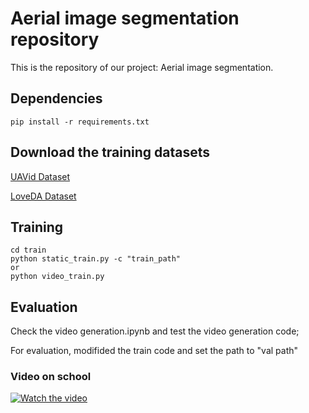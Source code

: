 # Aerial image segmentation repository
This is the repository of our project: Aerial image segmentation.
## Dependencies
```
pip install -r requirements.txt
```
## Download the training datasets
[UAVid Dataset](https://paperswithcode.com/dataset/uavid)

[LoveDA Dataset](https://paperswithcode.com/dataset/loveda)

## Training
```
cd train
python static_train.py -c "train_path"
or
python video_train.py
```

## Evaluation
Check the video generation.ipynb and test the video generation code;

For evaluation, modifided the train code and set the path to "val path"

### Video on school
[![Watch the video](https://i.ytimg.com/vi/z9OjdoZb4-I/maxresdefault.jpg)](https://www.youtube.com/watch?v=z9OjdoZb4-I "")
